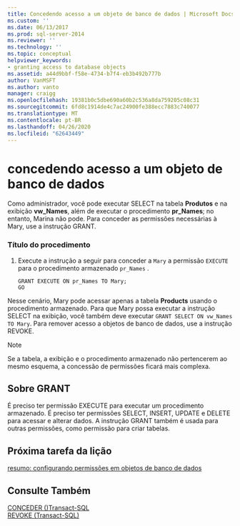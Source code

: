 ```yaml
---
title: Concedendo acesso a um objeto de banco de dados | Microsoft Docs
ms.custom: ''
ms.date: 06/13/2017
ms.prod: sql-server-2014
ms.reviewer: ''
ms.technology: ''
ms.topic: conceptual
helpviewer_keywords:
- granting access to database objects
ms.assetid: a44d9bbf-f58e-4734-b7f4-eb3b492b777b
author: VanMSFT
ms.author: vanto
manager: craigg
ms.openlocfilehash: 19381b0c5dbe690a60b2c536a8da759205c08c31
ms.sourcegitcommit: 6fd8c1914de4c7ac24900fe388ecc7883c740077
ms.translationtype: MT
ms.contentlocale: pt-BR
ms.lasthandoff: 04/26/2020
ms.locfileid: "62643449"
---
```

# <a name="granting-access-to-a-database-object"></a>concedendo acesso a um objeto de banco de dados
  Como administrador, você pode executar SELECT na tabela **Produtos** e na exibição **vw_Names**, além de executar o procedimento **pr_Names**; no entanto, Marina não pode. Para conceder as permissões necessárias à Mary, use a instrução GRANT.  
  
### <a name="procedure-title"></a>Título do procedimento  
  
1.  Execute a instrução a seguir para conceder a `Mary` a permissão `EXECUTE` para o procedimento armazenado `pr_Names` .  
  
    ```  
    GRANT EXECUTE ON pr_Names TO Mary;  
    GO  
    ```  
  
 Nesse cenário, Mary pode acessar apenas a tabela **Products** usando o procedimento armazenado. Para que Mary possa executar a instrução SELECT na exibição, você também deve executar `GRANT SELECT ON vw_Names TO Mary`. Para remover acesso a objetos de banco de dados, use a instrução REVOKE.  
  
> [!NOTE]  
>  Se a tabela, a exibição e o procedimento armazenado não pertencerem ao mesmo esquema, a concessão de permissões ficará mais complexa.  
  
## <a name="about-grant"></a>Sobre GRANT  
 É preciso ter permissão EXECUTE para executar um procedimento armazenado. É preciso ter permissões SELECT, INSERT, UPDATE e DELETE para acessar e alterar dados. A instrução GRANT também é usada para outras permissões, como permissão para criar tabelas.  
  
## <a name="next-task-in-lesson"></a>Próxima tarefa da lição  
 [resumo: configurando permissões em objetos de banco de dados](lesson-2-5-summary-configuring-permissions-on-database-objects.md)  
  
## <a name="see-also"></a>Consulte Também  
 [CONCEDER &#40;&#41;Transact-SQL](/sql/t-sql/statements/grant-transact-sql)   
 [REVOKE &#40;Transact-SQL&#41;](/sql/t-sql/statements/revoke-transact-sql)  
  
  
